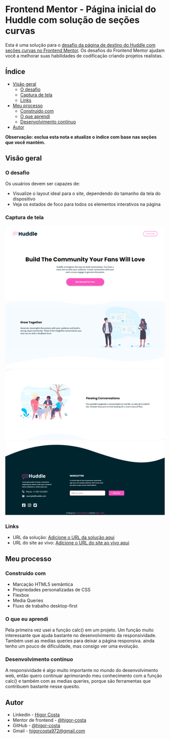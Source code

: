 # Frontend Mentor - Página inicial do Huddle com solução de seções curvas

Esta é uma solução para o [desafio da página de destino do Huddle com seções curvas no Frontend Mentor](https://www.frontendmentor.io/challenges/huddle-landing-page-with-curved-sections-5ca5ecd01e82137ec91a50f2). Os desafios do Frontend Mentor ajudam você a melhorar suas habilidades de codificação criando projetos realistas.

## Índice

- [Visão geral](#visão-geral)
  - [O desafio](#the-challenge)
  - [Captura de tela](#captura-de-tela)
  - [Links](#links)
- [Meu processo](#meu-processo)
  - [Construído com](#construído-com)
  - [O que aprendi](#o-que-aprendi)
  - [Desenvolvimento contínuo](#desenvolvimento-contínuo)
- [Autor](#autor)

**Observação: exclua esta nota e atualize o índice com base nas seções que você mantém.**

## Visão geral

### O desafio

Os usuários devem ser capazes de:

- Visualize o layout ideal para o site, dependendo do tamanho da tela do dispositivo
- Veja os estados de foco para todos os elementos interativos na página

### Captura de tela

![](./images/Captura1.png)
![](./images/Captura2.png)
![](./images/Captura3.png)
![](./images/Captura4.png)

### Links

- URL da solução: [Adicione o URL da solução aqui](https://www.frontendmentor.io/solutions/landing-page-com-flexbox-e-media-queries-nWl3LIjKW)
- URL do site ao vivo: [Adicione o URL do site ao vivo aqui](https://higor-costa.github.io/pagina-destino-huddle/)

## Meu processo

### Construído com

- Marcação HTML5 semântica
- Propriedades personalizadas de CSS
- Flexbox
- Media Queries
- Fluxo de trabalho desktop-first

### O que eu aprendi

Pela primeira vez usei a função calc() em um projeto. Um função muito interessante que ajuda bastante no desenvolvimento da responsividade. Também usei as medias queries para deixar a página responsiva. ainda tenho um pouco de dificuldade, mas consigo ver uma evolução.

### Desenvolvimento contínuo

A responsividade é algo muito importante no mundo do desenvolvimento web, então quero continuar aprimorando meu conhecimento com a função calc() e também com as medias queries, porque são ferramentas que contribuem bastante nesse quesito.

## Autor

- Linkedin - [Higor Costa](linkedin.com/in/higor-costa-/)
- Mentor de frontend - [@higor-costa](https://www.frontendmentor.io/profile/higor-costa)
- GitHub - [@higor-costa](https://github.com/higor-costa)
- Gmail - [higorcosta972@gmail.com](higorcosta972@gmail.com)
